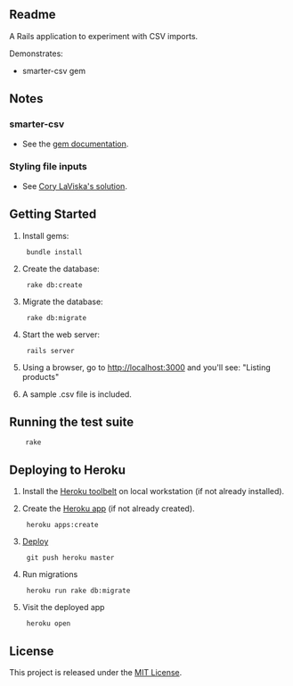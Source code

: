 ## Readme

A Rails application to experiment with CSV imports.

Demonstrates:

* smarter-csv gem

## Notes

### smarter-csv
* See the [gem documentation](https://github.com/tilo/smarter_csv).

### Styling file inputs
* See [Cory LaViska's solution](http://www.abeautifulsite.net/whipping-file-inputs-into-shape-with-bootstrap-3/).

## Getting Started

1. Install gems:

        bundle install

2. Create the database:

        rake db:create

2. Migrate the database:

        rake db:migrate

4. Start the web server:

        rails server

5. Using a browser, go to [http://localhost:3000](http://localhost:3000) and you'll see:
"Listing products"

6. A sample .csv file is included.

## Running the test suite

        rake

## Deploying to Heroku

1. Install the [Heroku toolbelt](https://devcenter.heroku.com/articles/getting-started-with-rails4#local-workstation-setup) on local workstation (if not already installed).

2. Create the [Heroku app](https://devcenter.heroku.com/articles/getting-started-with-rails4#deploy-your-application-to-heroku) (if not already created).

        heroku apps:create

3. [Deploy](https://devcenter.heroku.com/articles/git#deploying-code)

        git push heroku master

4. Run migrations

        heroku run rake db:migrate

5. Visit the deployed app

        heroku open

## License

This project is released under the [MIT License](http://www.opensource.org/licenses/MIT).